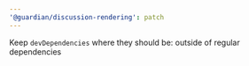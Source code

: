 ```yaml
---
'@guardian/discussion-rendering': patch
---
```


Keep `devDependencies` where they should be: outside of regular dependencies
